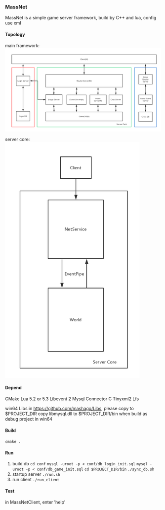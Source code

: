 ### MassNet

MassNet is a simple game server framework, build by C++ and lua, config use xml

#### Topology

main framework:
![main](pictures/MassNet-main.png)

server core:
![main](pictures/MassNet-core.png)

#### Depend

CMake
Lua 5.2 or 5.3
Libevent 2
Mysql Connector C
Tinyxml2
Lfs

win64 Libs in https://github.com/mashago/Libs, please copy to $PROJECT_DIR
copy libmysql.dll to $PROJECT_DIR/bin when build as debug project in win64

#### Build

`cmake .`

#### Run
1. build db
`cd conf`
`mysql -uroot -p < conf/db_login_init.sql`
`mysql -uroot -p < conf/db_game_init.sql`
`cd $PROJECT_DIR/bin`
`./sync_db.sh`
2. startup server
`./run.sh`
3. run client
`./run_client`

#### Test
in MassNetClient, enter 'help'



